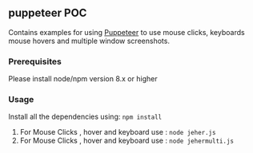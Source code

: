 ## puppeteer POC
Contains examples for using [Puppeteer](https://developers.google.com/web/tools/puppeteer/) to use mouse clicks, keyboards mouse hovers and multiple window screenshots.

### Prerequisites
Please install node/npm version 8.x or higher

### Usage

Install all the dependencies using:  `npm install`

1) For Mouse Clicks , hover and keyboard use :  `node jeher.js`
2)  For Mouse Clicks , hover and keyboard use :  `node jehermulti.js`



